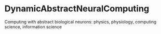 # DynamicAbstractNeuralComputing
Computing with abstract biological neurons: physics, physiology, computing science, information science
